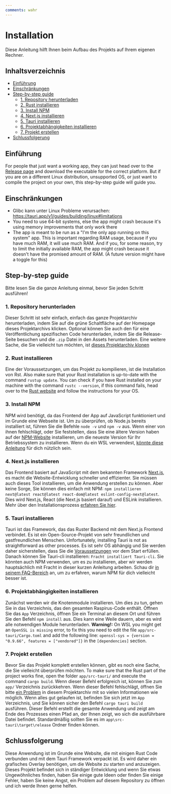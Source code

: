 ```yaml
---
comments: wahr
---
```


# Installation
Diese Anleitung hilft Ihnen beim Aufbau des Projekts auf Ihrem eigenen Rechner.

## Inhaltsverzeichnis
- [Einführung](#introduction)
- [Einschränkungen](#limitations)
- [Step-by-step guide](#step-by-step-guide)
  - [1. Repository herunterladen](#1-download-the-repository)
  - [2. Rust installieren](#2-install-rust)
  - [3. Install NPM](#3-install-npm)
  - [4. Next.js installieren](#4-install-nextjs)
  - [5. Tauri installieren](#5-install-tauri)
  - [6. Projektabhängigkeiten installieren](#6-install-project-dependencies)
  - [7. Projekt erstellen](#7-build-the-project)
- [Schlussfolgerung](#conclusion)

## Einführung
For people that just want a working app, they can just head over to the [Release page](https://github.com/Raspirus/Raspirus/releases/latest) and download the executable for the correct platform. But if you are on a different Linux distribution, unsupported OS, or just want to compile the project on your own, this step-by-step guide will guide you.

## Einschränkungen
- Glibc kann unter Linux Probleme verursachen: https://tauri.app/v1/guides/building/linux#limitations
- You need to use 64-bit systems, else the app might crash because it's using memory improvements that only work there
- The app is meant to be run as a "I'm the only app running on this system" app. This is important regarding RAM usage, because if you have much RAM, it will use much RAM. And if you, for some reason, try to limit the initially available RAM, the app might crash because it doesn't have the promised amount of RAM. (A future version might have a toggle for this)

## Step-by-step guide
Bitte lesen Sie die ganze Anleitung einmal, bevor Sie jeden Schritt ausführen!

### 1. Repository herunterladen
Dieser Schritt ist sehr einfach, einfach das ganze Projektarchiv herunterladen, indem Sie auf die grüne Schaltfläche auf der Homepage dieses Projektarchivs klicken. Optional können Sie auch den für eine Veröffentlichung spezifischen Code herunterladen, indem Sie die Release-Seite besuchen und die `.zip` Datei in den Assets herunterladen. Eine weitere Sache, die Sie vielleicht tun möchten, ist [dieses Projektarchiv klonen](https://docs.github.com/en/repositories/creating-and-managing-repositories/cloning-a-repository)

### 2. Rust installieren
Eine der Voraussetzungen, um das Projekt zu kompilieren, ist die Installation von Rst. Also make sure that your Rust installation is up-to-date with the command `rustup update`. You can check if you have Rust installed on your machine with the command `rustc --version`, if this command fails, head over to the [Rust website](https://www.rust-lang.org/tools/install) and follow the instructions for your OS.

### 3. Install NPM
NPM wird benötigt, da das Frontend der App auf JavaScript funktioniert und im Grunde eine Webseite ist. Um zu überprüfen, ob Node.js bereits installiert ist, führen Sie die Befehle `node -v` und `npm -v` aus. Wenn einer von ihnen fehlschlägt, oder Sie feststellen, dass Sie eine ältere Version haben auf der [NPM-Website](https://docs.npmjs.com/cli/v7/configuring-npm/install) installieren, um die neueste Version für Ihr Betriebssystem zu installieren. Wenn du ein WSL verwendest, [könnte diese Anleitung](https://learn.microsoft.com/en-us/windows/dev-environment/javascript/nodejs-on-wsl) für dich nützlich sein.

### 4. Next.js installieren
Das Frontend basiert auf JavaScript mit dem bekannten Framework [Next.js](https://nextjs.org), es macht die Website-Entwicklung schneller und effizienter. Sie müssen auch dieses Tool installieren, um die Anwendung erstellen zu können. Aber keine Sorge, Sie können dies einfach mit NPM: `npm installieren next@latest react@latest react-dom@latest eslint-config-next@latest`. Dies wird Next.js, React (die Next.js basiert darauf) und ESLink installieren. Mehr über den Installationsprozess [erfahren Sie hier](https://beta.nextjs.org/docs/installation).

### 5. Tauri installieren
Tauri ist das Framework, das das Ruster Backend mit dem Next.js Frontend verbindet. Es ist ein Open-Source-Projekt von sehr freundlichen und gastfreundlichen Menschen. Unfortunately, installing Tauri is not as straightforward as other processes. Es ist sehr OS abhängig und Sie werden daher sicherstellen, dass Sie die [Voraussetzungen](https://tauri.app/v1/guides/getting-started/prerequisites) vor dem Start erfüllen. Danach können Sie Tauri-cli installieren: `Fracht installiert Tauri-cli`. Sie könnten auch NPM verwenden, um es zu installieren, aber wir werden hauptsächlich mit Fracht in dieser kurzen Anleitung arbeiten. Schau dir [in seinem FAQ-Bereich](https://tauri.app/v1/guides/faq#node-or-cargo) an, um zu erfahren, warum NPM für dich vielleicht besser ist.

### 6. Projektabhängigkeiten installieren
Zunächst werden wir die Knotenmodule installieren. Um dies zu tun, gehen Sie in das Verzeichnis, das den gesamten Raspirus-Code enthält. Öffnen Sie das `App` Verzeichnis, öffnen Sie ein Terminal an diesem Ort und führen Sie den Befehl `npm install` aus. Dies kann eine Weile dauern, aber es wird alle notwendigen Module herunterladen. **Warning!:** On WSL you might get an `OpenSSL is missing` error, to fix this you need to edit the file `app/src-tauri/Cargo.toml` and add the following line: `openssl-sys = {version = "0.9.66", features = ["vendored"]}` in the `[dependencies]` section.

### 7. Projekt erstellen
Bevor Sie das Projekt komplett erstellen können, gibt es noch eine Sache, die Sie vielleicht überprüfen möchten. To make sure that the Rust part of the project works fine, open the folder `app/src-tauri/` and execute the command `cargo build`. Wenn dieser Befehl erfolgreich ist, können Sie zum `app/` Verzeichnis zurückkehren. Wenn dieser Befehl fehlschlägt, öffnen Sie bitte [ein Problem](https://github.com/Raspirus/Raspirus/issues/new) in diesem Projektarchiv mit so vielen Informationen wie möglich. Wenn alles gut gelaufen ist, befinden Sie sich jetzt im `App` Verzeichnis, und Sie können sicher den Befehl `cargo tauri build` ausführen. Dieser Befehl erstellt die gesamte Anwendung und zeigt am Ende des Prozesses einen Pfad an, der Ihnen zeigt, wo sich die ausführbare Datei befindet. Standardmäßig sollten Sie es im `app\src-tauri\target\release` Ordner finden können.

## Schlussfolgerung
Diese Anwendung ist im Grunde eine Website, die mit einigen Rust Code verbunden und mit dem Tauri Framework verpackt ist. Es wird daher ein grafisches Overlay benötigen, um die Website zu starten und anzuzeigen. Dieses Projekt befindet sich in ständiger Entwicklung und wenn Sie etwas Ungewöhnliches finden, haben Sie einige gute Ideen oder finden Sie einige Fehler, haben Sie keine Angst, ein Problem auf diesem Repository zu öffnen und ich werde Ihnen gerne helfen.
